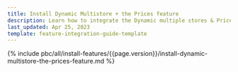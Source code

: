 ```yaml
---
title: Install Dynamic Multistore + the Prices feature
description: Learn how to integrate the Dynamic multiple stores & Prices feature into a Spryker project.
last_updated: Apr 25, 2023
template: feature-integration-guide-template
---
```


{% include pbc/all/install-features/{{page.version}}/install-dynamic-multistore-the-prices-feature.md %} <!-- To edit, see /_includes/pbc/all/install-features/202311.0/install-dynamic-multistore-the-prices-feature.md -->

